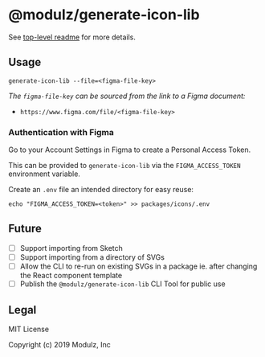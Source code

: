 # @modulz/generate-icon-lib

See [top-level readme](https://github.com/modulz/radix-icons) for more details.

## Usage

```shell
generate-icon-lib --file=<figma-file-key>
```

_The `figma-file-key` can be sourced from the link to a Figma document:_

- `https://www.figma.com/file/<figma-file-key>`

### Authentication with Figma

Go to your Account Settings in Figma to create a Personal Access Token.

This can be provided to `generate-icon-lib` via the `FIGMA_ACCESS_TOKEN` environment variable.

Create an `.env` file an intended directory for easy reuse:

```shell
echo "FIGMA_ACCESS_TOKEN=<token>" >> packages/icons/.env
```

## Future

- [ ] Support importing from Sketch
- [ ] Support importing from a directory of SVGs
- [ ] Allow the CLI to re-run on existing SVGs in a package ie. after changing the React component template
- [ ] Publish the `@modulz/generate-icon-lib` CLI Tool for public use

## Legal

MIT License

Copyright (c) 2019 Modulz, Inc

